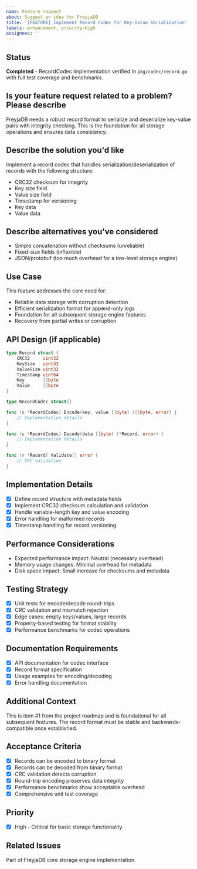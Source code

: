 ```yaml
---
name: Feature request
about: Suggest an idea for FreyjaDB
title: '[FEATURE] Implement Record Codec for Key-Value Serialization'
labels: enhancement, priority-high
assignees: ''
---
```


## Status

**Completed** - RecordCodec implementation verified in `pkg/codec/record.go` with full test coverage and benchmarks.

## Is your feature request related to a problem? Please describe

FreyjaDB needs a robust record format to serialize and deserialize key-value pairs with integrity checking. This is the foundation for all storage operations and ensures data consistency.

## Describe the solution you'd like

Implement a record codec that handles serialization/deserialization of records with the following structure:
- CRC32 checksum for integrity
- Key size field
- Value size field  
- Timestamp for versioning
- Key data
- Value data

## Describe alternatives you've considered

- Simple concatenation without checksums (unreliable)
- Fixed-size fields (inflexible)
- JSON/protobuf (too much overhead for a low-level storage engine)

## Use Case

This feature addresses the core need for:
- Reliable data storage with corruption detection
- Efficient serialization format for append-only logs
- Foundation for all subsequent storage engine features
- Recovery from partial writes or corruption

## API Design (if applicable)

```go
type Record struct {
    CRC32     uint32
    KeySize   uint32
    ValueSize uint32
    Timestamp uint64
    Key       []byte
    Value     []byte
}

type RecordCodec struct{}

func (c *RecordCodec) Encode(key, value []byte) ([]byte, error) {
    // Implementation details
}

func (c *RecordCodec) Decode(data []byte) (*Record, error) {
    // Implementation details
}

func (r *Record) Validate() error {
    // CRC validation
}
```

## Implementation Details

- [x] Define record structure with metadata fields
- [x] Implement CRC32 checksum calculation and validation
- [x] Handle variable-length key and value encoding
- [x] Error handling for malformed records
- [x] Timestamp handling for record versioning

## Performance Considerations

- Expected performance impact: Neutral (necessary overhead)
- Memory usage changes: Minimal overhead for metadata
- Disk space impact: Small increase for checksums and metadata

## Testing Strategy

- [x] Unit tests for encode/decode round-trips
- [x] CRC validation and mismatch rejection
- [x] Edge cases: empty keys/values, large records
- [x] Property-based testing for format stability
- [x] Performance benchmarks for codec operations

## Documentation Requirements

- [x] API documentation for codec interface
- [x] Record format specification
- [x] Usage examples for encoding/decoding
- [x] Error handling documentation

## Additional Context

This is item #1 from the project roadmap and is foundational for all subsequent features. The record format must be stable and backwards-compatible once established.

## Acceptance Criteria

- [x] Records can be encoded to binary format
- [x] Records can be decoded from binary format
- [x] CRC validation detects corruption
- [x] Round-trip encoding preserves data integrity
- [x] Performance benchmarks show acceptable overhead
- [x] Comprehensive unit test coverage

## Priority

- [x] High - Critical for basic storage functionality

## Related Issues

Part of FreyjaDB core storage engine implementation.
